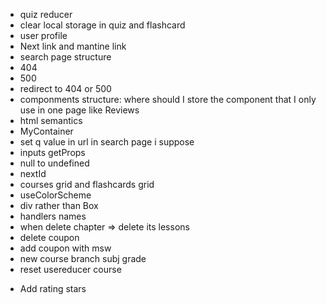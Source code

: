 - quiz reducer
- clear local storage in quiz and flashcard
- user profile
- Next link and mantine link
- search page structure
- 404
- 500
- redirect to 404 or 500
- componments structure: where should I store the component that I only use in
  one page like Reviews
- html semantics
- MyContainer
- set q value in url in search page i suppose
- inputs getProps
- null to undefined
- nextId
- courses grid and flashcards grid
- useColorScheme
- div rather than Box
- handlers names
- when delete chapter => delete its lessons
- delete coupon
- add coupon with msw
- new course branch subj grade
- reset usereducer course

* Add rating stars
